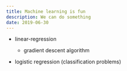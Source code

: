 ```yaml
---
title: Machine learning is fun
description: We can do something
date: 2019-06-30
---
```


* linear-regression
  - gradient descent algorithm

* logistic regression (classification problems)
